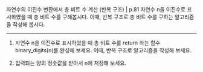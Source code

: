 자연수의 이진수 변환에서 총 비트 수 계산 (반복 구조) | p.81
자연수 n을 이진수로 표시하였을 때 총 비트 수를 구해봅시다. 이때, 반복 구조로 총 비트 수를 구하는 알고리즘을 작성해 봅시다.

---

1. 자연수 n을 이진수로 표시하였을 때 총 비트 수를 return 하는 함수 binary_digits(n)를 완성해 보세요. 이때, 반복 구조로 알고리즘을 작성해 보세요.

2. 입력되는 양의 정숫값을 받아서 n에 저장해 보세요.